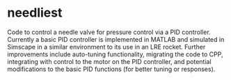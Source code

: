 # needliest

Code to control a needle valve for pressure control via a PID controller. Currently a basic PID controller is implemented in MATLAB and simulated in Simscape in a similar environment to its use in an LRE rocket. Further improvements include auto-tuning functionality, migrating the code to CPP, integrating with control to the motor on the PID controller, and potential modifications to the basic PID functions (for better tuning or responses).
